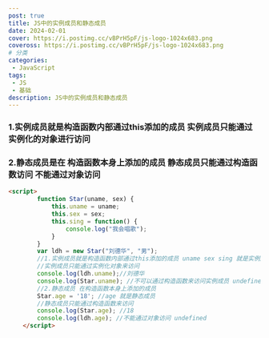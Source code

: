 ```yaml
---
post: true
title: JS中的实例成员和静态成员
date: 2024-02-01
cover: https://i.postimg.cc/vBPrH5pF/js-logo-1024x683.png
coveross: https://i.postimg.cc/vBPrH5pF/js-logo-1024x683.png
# 分类
categories:
 - JavaScript
tags:
 - JS
 - 基础
description: JS中的实例成员和静态成员
---
```



### 1.实例成员就是构造函数内部通过this添加的成员 实例成员只能通过实例化的对象进行访问

### 2.静态成员是在 构造函数本身上添加的成员 静态成员只能通过构造函数访问 不能通过对象访问

``` html
<script>
        function Star(uname, sex) {
            this.uname = uname;
            this.sex = sex;
            this.sing = function() {
                console.log("我会唱歌");
            }
        }
        var ldh = new Star("刘德华", "男");
        //1.实例成员就是构造函数内部通过this添加的成员 uname sex sing 就是实例成员
        //实例成员只能通过实例化对象来访问
        console.log(ldh.uname);//刘德华
        console.log(Star.uname); //不可以通过构造函数来访问实例成员 undefined
        //2.静态成员 在构造函数本身上添加的成员
        Star.age = '18'; //age 就是静态成员
        //静态成员只能通过构造函数来访问
        console.log(Star.age); //18
        console.log(ldh.age); //不能通过对象访问 undefined
    </script>

```